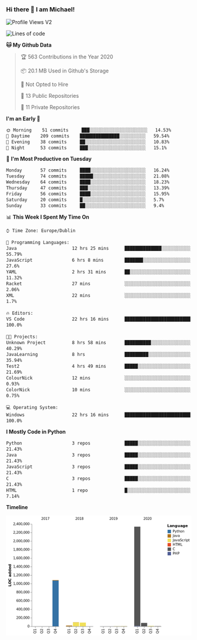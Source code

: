 ### Hi there 👋 I am Michael!

![Profile Views V2](https://komarev.com/ghpvc/?username=AppDevMichael)

<!--START_SECTION:waka-->
![Lines of code](https://img.shields.io/badge/From%20Hello%20World%20I%27ve%20Written-11.8%20million%20lines%20of%20code-blue)

**🐱 My Github Data** 

> 🏆 563 Contributions in the Year 2020
 > 
> 📦 20.1 MB Used in Github's Storage 
 > 
> 🚫 Not Opted to Hire
 > 
> 📜 13 Public Repositories
 > 
> 🔑 11 Private Repositories 

**I'm an Early 🐤** 

```text
🌞 Morning    51 commits     ███░░░░░░░░░░░░░░░░░░░░░░   14.53% 
🌆 Daytime    209 commits    ███████████████░░░░░░░░░░   59.54% 
🌃 Evening    38 commits     ██░░░░░░░░░░░░░░░░░░░░░░░   10.83% 
🌙 Night      53 commits     ███░░░░░░░░░░░░░░░░░░░░░░   15.1%

```
📅 **I'm Most Productive on Tuesday** 

```text
Monday       57 commits     ████░░░░░░░░░░░░░░░░░░░░░   16.24% 
Tuesday      74 commits     █████░░░░░░░░░░░░░░░░░░░░   21.08% 
Wednesday    64 commits     ████░░░░░░░░░░░░░░░░░░░░░   18.23% 
Thursday     47 commits     ███░░░░░░░░░░░░░░░░░░░░░░   13.39% 
Friday       56 commits     ████░░░░░░░░░░░░░░░░░░░░░   15.95% 
Saturday     20 commits     █░░░░░░░░░░░░░░░░░░░░░░░░   5.7% 
Sunday       33 commits     ██░░░░░░░░░░░░░░░░░░░░░░░   9.4%

```


📊 **This Week I Spent My Time On** 

```text
⌚︎ Time Zone: Europe/Dublin

💬 Programming Languages: 
Java                     12 hrs 25 mins      ██████████████░░░░░░░░░░░   55.79% 
JavaScript               6 hrs 8 mins        ███████░░░░░░░░░░░░░░░░░░   27.6% 
YAML                     2 hrs 31 mins       ██░░░░░░░░░░░░░░░░░░░░░░░   11.32% 
Racket                   27 mins             ░░░░░░░░░░░░░░░░░░░░░░░░░   2.06% 
XML                      22 mins             ░░░░░░░░░░░░░░░░░░░░░░░░░   1.7%

🔥 Editors: 
VS Code                  22 hrs 16 mins      █████████████████████████   100.0%

🐱‍💻 Projects: 
Unknown Project          8 hrs 58 mins       ██████████░░░░░░░░░░░░░░░   40.29% 
JavaLearning             8 hrs               █████████░░░░░░░░░░░░░░░░   35.94% 
Test2                    4 hrs 49 mins       █████░░░░░░░░░░░░░░░░░░░░   21.69% 
ColourNick               12 mins             ░░░░░░░░░░░░░░░░░░░░░░░░░   0.93% 
ColorNick                10 mins             ░░░░░░░░░░░░░░░░░░░░░░░░░   0.75%

💻 Operating System: 
Windows                  22 hrs 16 mins      █████████████████████████   100.0%

```

**I Mostly Code in Python** 

```text
Python                   3 repos             █████░░░░░░░░░░░░░░░░░░░░   21.43% 
Java                     3 repos             █████░░░░░░░░░░░░░░░░░░░░   21.43% 
JavaScript               3 repos             █████░░░░░░░░░░░░░░░░░░░░   21.43% 
C                        3 repos             █████░░░░░░░░░░░░░░░░░░░░   21.43% 
HTML                     1 repo              █░░░░░░░░░░░░░░░░░░░░░░░░   7.14%

```


**Timeline**

![Chart not found](https://github.com/AppDevMichael/AppDevMichael/blob/master/charts/bar_graph.png) 


<!--END_SECTION:waka-->

